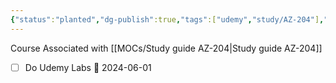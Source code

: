 ```yaml
---
{"status":"planted","dg-publish":true,"tags":["udemy","study/AZ-204"],"url":"https://cbtw.udemy.com/course/70532-azure/learn/lecture/7055480","creation_date":"2024-05-02 10:19","permalink":"/study/udemy-az-204-developing-solutions-for-microsoft-azure-oktober-2023/","dgPassFrontmatter":true}
---
```


Course Associated with  [[MOCs/Study guide AZ-204\|Study guide AZ-204]]
- [ ] Do Udemy Labs 📅 2024-06-01
